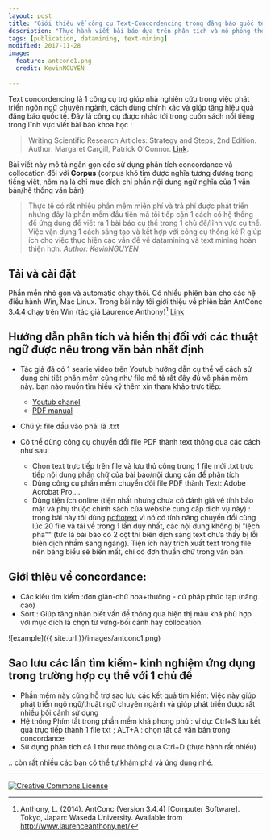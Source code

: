 ```yaml
---
layout: post
title: "Giới thiệu về công cụ Text-Concordencing trong đăng báo quốc tế-ví dụ với phần mềm mã nguồn mở và free AntConc"
description: "Thực hành viết bài báo dựa trên phân tích và mô phỏng theo corpus của bài viết- tìm hiểu bối cảnh và cách sử dụng thuật ngữ khoa học trong chuyên ngành/vấn đề cụ thể "
tags: [publication, datamining, text-mining]
modified: 2017-11-28
image:
  feature: antconc1.png
  credit: KevinNGUYEN
  
---
```


Text concordencing là 1 công cụ trợ giúp nhà nghiên cứu trong việc phát triển ngôn ngữ chuyên ngành, cách dùng chính xác và giúp tăng hiệu quả đăng báo quốc tế. Đây là công cụ được nhắc tới trong cuốn sách nổi tiếng trong lĩnh vực viết bài báo khoa học :
> Writing Scientific Research Articles: Strategy and Steps, 2nd Edition. Author: Margaret Cargill, Patrick O'Connor. [Link](http://eu.wiley.com/WileyCDA/WileyTitle/productCd-1118570707.html).

Bài viết này mô tả ngắn gọn các sử dụng phân tích concordance và collocation đối với **Corpus** (corpus khó tìm được nghĩa tương đương trong tiếng việt, nôm na là chỉ mục đích chỉ phần nội dung ngữ nghĩa của 1 văn bản/hệ thống văn bản)

> Thực tế có rất nhiều phần mềm miễn phí và trả phí được phát triển nhưng đây là phần mềm đầu tiên mà tôi tiếp cận 1 cách có hệ thống để ứng dụng để viết ra 1 bài báo cụ thể trong 1 chủ đề/lĩnh vực cụ thể. Việc vận dụng 1 cách sáng tạo và kết hợp với công cụ thống kê R giúp ích cho việc thực hiện các vấn đề về datamining và text mining hoàn thiện hơn. _Author: KevinNGUYEN_

## Tải và cài đặt

Phần mền nhỏ gọn và automatic chạy thôi. Có nhiều phiên bản cho các hệ điều hành Win, Mac Linux. Trong bài này tôi giới thiệu về phiên bản AntConc 3.4.4 chạy trên Win (tác giả Laurence Anthony)[^1]
[Link](http://www.laurenceanthony.net/software/antconc/)

## Hướng dẫn phân tích và hiển thị đối với các thuật ngữ được nêu trong văn bản nhất định

- Tác giả đã có 1 searie video trên Youtub hướng dẫn cụ thể về cách sử dụng chi tiết phần mềm cũng như file mô tả rất đầy đủ về phần mềm này. bạn nào muốn tìm hiểu kỹ thêm xin tham khảo trực tiếp:  
  * [Youtub chanel](https://www.youtube.com/watch?v=O3ukHC3fyuc&list=PLiRIDpYmiC0Ta0-Hdvc1D7hG6dmiS_TZj)
  * [PDF manual](http://www.laurenceanthony.net/publications.html#books)  

- Chú ý: file đầu vào phải là .txt
- Có thể dùng công cụ chuyển đổi file PDF thành text thông qua các cách như sau:
  * Chọn text trực tiếp trên file và lưu thủ công trong 1 file mới .txt trưc tiếp nội dung phần chữ của bài báo/nội dung cần để phân tích
  * Dùng công cụ phần mềm chuyển đôi file PDF thành Text: Adobe Acrobat Pro,...
  * Dùng tiện ích online (tiện nhất nhưng chưa có đánh giá về tính bảo mật và phụ thuộc chính sách của website cung cấp dịch vụ này) : trong bài này tôi dùng [pdftotext](http://pdftotext.com/vi/) vì nó có tính năng chuyển đổi cùng lúc 20 file và tải về trong 1 lần duy nhất, các nội dung không bị "lệch pha"" (tức là bài báo có 2 cột thì biên dịch sang text chưa thấy bị lỗi biên dịch nhầm sang ngang). Tiện ích này trích xuất text trong file nên bảng biểu sẽ biến mất, chỉ có đơn thuần chữ trong văn bản.

## Giới thiệu về  concordance:
- Các kiểu tìm kiếm :đơn giản-chữ hoa+thường - cú pháp phức tạp (nâng cao)
- Sort : Giúp tăng nhận biết vấn đề thông qua hiện thị màu khá phù hợp với mục đích là chọn từ vựng-bối cảnh hay collocation.

![example]({{ site.url }}/images/antconc1.png)

## Sao lưu các lần tìm kiếm- kinh nghiệm ứng dụng trong trường hợp cụ thể với 1 chủ đề  

- Phần mềm này cũng hỗ trợ sao lưu các kết quả tìm kiếm: Việc này giúp phát triển ngô ngữ/thuật ngữ chuyên ngành và giúp phát triển được rất nhiều bối cảnh sử dụng
- Hệ thống Phím tắt trong phần mềm khá phong phú : ví dụ: Ctrl+S lưu kết quả trực tiếp thành 1 file txt ; ALT+A : chọn tất cả văn bản trong concordance
- Sử dụng phân tích cả 1 thư mục thông qua Ctrl+D (thực hành rất nhiều)

.. còn rất nhiều các bạn có thể tự khám phá và ứng dụng nhé.


[^1]: Anthony, L. (2014). AntConc (Version 3.4.4) [Computer Software]. Tokyo, Japan: Waseda University. Available from http://www.laurenceanthony.net/

---

<a rel="license" href="http://creativecommons.org/licenses/by-nc-sa/4.0/"><img alt="Creative Commons License" style="border-width:0" src="https://i.creativecommons.org/l/by-nc-sa/4.0/88x31.png" /></a>